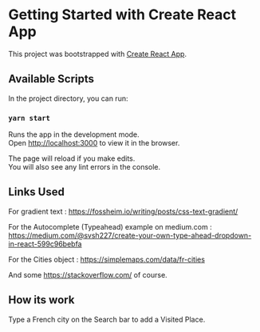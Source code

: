 # Getting Started with Create React App

This project was bootstrapped with [Create React App](https://github.com/facebook/create-react-app).

## Available Scripts

In the project directory, you can run:

### `yarn start`

Runs the app in the development mode.\
Open [http://localhost:3000](http://localhost:3000) to view it in the browser.

The page will reload if you make edits.\
You will also see any lint errors in the console.

## Links Used

For gradient text : https://fossheim.io/writing/posts/css-text-gradient/

For the Autocomplete (Typeahead) example on medium.com : https://medium.com/@svsh227/create-your-own-type-ahead-dropdown-in-react-599c96bebfa

For the Cities object : https://simplemaps.com/data/fr-cities

And some https://stackoverflow.com/ of course.

## How its work

Type a French city on the Search bar to add a Visited Place.
